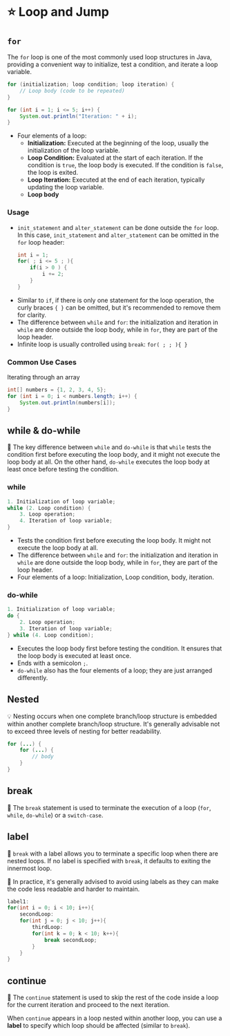 # ⭐ Loop and Jump

## `for`

The `for` loop is one of the most commonly used loop structures in Java, providing a convenient way to initialize, test a condition, and iterate a loop variable.

```java
for (initialization; loop condition; loop iteration) {
    // Loop body (code to be repeated)
}

for (int i = 1; i <= 5; i++) {
    System.out.println("Iteration: " + i);
}
```

- Four elements of a loop:
    - **Initialization:** Executed at the beginning of the loop, usually the initialization of the loop variable.
    - **Loop Condition:** Evaluated at the start of each iteration. If the condition is `true`, the loop body is executed. If the condition is `false`, the loop is exited.
    - **Loop Iteration:** Executed at the end of each iteration, typically updating the loop variable.
    - **Loop body**


### Usage

* `init_statement` and `alter_statement` can be done outside the `for` loop. In this case, `init_statement` and `alter_statement` can be omitted in the `for` loop header: 

  ```java
  int i = 1;
  for( ; i <= 5 ; ){
      if(i > 0 ) { 
          i += 2; 
      }
  }
  ```

  

- Similar to `if`, if there is only one statement for the loop operation, the curly braces `{ }` can be omitted, but it's recommended to remove them for clarity.
- The difference between `while` and `for`: the initialization and iteration in `while` are done outside the loop body, while in `for`, they are part of the loop header.
- Infinite loop is usually controlled using `break`: `for( ; ; ){ }`



### Common Use Cases

Iterating through an array

```java
int[] numbers = {1, 2, 3, 4, 5};
for (int i = 0; i < numbers.length; i++) {
    System.out.println(numbers[i]);
}
```



## while & do-while

📌 The key difference between `while` and `do-while` is that `while` tests the condition first before executing the loop body, and it might not execute the loop body at all. On the other hand, `do-while` executes the loop body at least once before testing the condition.

### while

```java
1. Initialization of loop variable;
while (2. Loop condition) {
	3. Loop operation;
	4. Iteration of loop variable;
}
```

- Tests the condition first before executing the loop body. It might not execute the loop body at all.
- The difference between `while` and `for`: the initialization and iteration in `while` are done outside the loop body, while in `for`, they are part of the loop header.
- Four elements of a loop: Initialization, Loop condition, body, iteration.

### do-while

```java
1. Initialization of loop variable;
do {
	2. Loop operation;
	3. Iteration of loop variable;
} while (4. Loop condition);
```

- Executes the loop body first before testing the condition. It ensures that the loop body is executed at least once.
- Ends with a semicolon `;`.
- `do-while` also has the four elements of a loop; they are just arranged differently.



## Nested

💡 Nesting occurs when one complete branch/loop structure is embedded within another complete branch/loop structure. It's generally advisable not to exceed three levels of nesting for better readability.

```java
for (...) {
    for (...) {
        // body
    }
}
```



## break

📌 The `break` statement is used to terminate the execution of a loop (`for`, `while`, `do-while`) or a `switch-case`.

## label

📌 `break` with a label allows you to terminate a specific loop when there are nested loops. If no label is specified with `break`, it defaults to exiting the innermost loop.

🚧 In practice, it's generally advised to avoid using labels as they can make the code less readable and harder to maintain.

```java
label1: 
for(int i = 0; i < 10; i++){
    secondLoop: 
    for(int j = 0; j < 10; j++){
        thirdLoop: 
        for(int k = 0; k < 10; k++){
            break secondLoop;
        }
    }
}
```

## continue

📌 The `continue` statement is used to skip the rest of the code inside a loop for the current iteration and proceed to the next iteration.

When `continue` appears in a loop nested within another loop, you can use a **label** to specify which loop should be affected (similar to `break`).